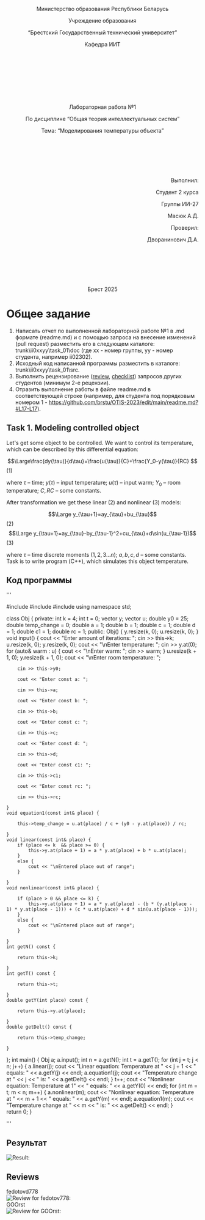 <p align="center"> Министерство образования Республики Беларусь</p>
<p align="center">Учреждение образования</p>
<p align="center">“Брестский Государственный технический университет”</p>
<p align="center">Кафедра ИИТ</p>
<br><br><br><br><br><br><br>
<p align="center">Лабораторная работа №1</p>
<p align="center">По дисциплине “Общая теория интеллектуальных систем”</p>
<p align="center">Тема: “Моделирования температуры объекта”</p>
<br><br><br><br><br>
<p align="right">Выполнил:</p>
<p align="right">Студент 2 курса</p>
<p align="right">Группы ИИ-27</p>
<p align="right">Масюк А.Д.</p>
<p align="right">Проверил:</p>
<p align="right">Дворанинович Д.А.</p>
<br><br><br><br><br>
<p align="center">Брест 2025</p>

# Общее задание #
1. Написать отчет по выполненной лабораторной работе №1 в .md формате (readme.md) и с помощью запроса на внесение изменений (pull request) разместить его в следующем каталоге: trunk\ii0xxyy\task_01\doc (где xx - номер группы, yy - номер студента, например ii02302).
2. Исходный код написанной программы разместить в каталоге: trunk\ii0xxyy\task_01\src.
3. Выполнить рецензирование ([review](https://linearb.io/blog/code-review-on-github), [checklist](https://linearb.io/blog/code-review-checklist)) запросов других студентов (минимум 2-е рецензии).
4. Отразить выполнение работы в файле readme.md в соответствующей строке (например, для студента под порядковым номером 1 - https://github.com/brstu/OTIS-2023/edit/main/readme.md?#L17-L17).

## Task 1. Modeling controlled object ##
Let's get some object to be controlled. We want to control its temperature, which can be described by this differential equation:

$$\Large\frac{dy(\tau)}{d\tau}=\frac{u(\tau)}{C}+\frac{Y_0-y(\tau)}{RC} $$ (1)

where $\tau$ – time; $y(\tau)$ – input temperature; $u(\tau)$ – input warm; $Y_0$ – room temperature; $C,RC$ – some constants.

After transformation we get these linear (2) and nonlinear (3) models:

$$\Large y_{\tau+1}=ay_{\tau}+bu_{\tau}$$ (2)
$$\Large y_{\tau+1}=ay_{\tau}-by_{\tau-1}^2+cu_{\tau}+d\sin(u_{\tau-1})$$ (3)

where $\tau$ – time discrete moments ($1,2,3{\dots}n$); $a,b,c,d$ – some constants.
Task is to write program (С++), which simulates this object temperature.
## Код программы

'''

#include <iostream>
#include <cmath>
#include <vector>
using namespace std;

class Obj {
private:
	int k = 4;
	int t = 0;
	vector<double> y;
	vector<double> u;
	double y0 = 25;
	double temp_change = 0;
	double a = 1;
	double b = 1;
	double c = 1;
	double d = 1;
	double c1 = 1;
	double rc = 1;
public:
	Obj() {
		y.resize(k, 0);
		u.resize(k, 0);
	}
	void input() {
		cout << "Enter amount of iterations: ";
		cin >> this->k;
		u.resize(k, 0);
		y.resize(k, 0);
	    cout << "\nEnter temperature: ";
		cin >> y.at(0);
		for (auto& warm : u) {
			cout << "\nEnter warm: ";
			cin >> warm;
		}
		u.resize(k + 1, 0);
		y.resize(k + 1, 0);
		cout << "\nEnter room temperature: ";

		cin >> this->y0;

		cout << "Enter const a: ";

		cin >> this->a;

		cout << "Enter const b: ";

		cin >> this->b;

		cout << "Enter const c: ";

		cin >> this->c;

		cout << "Enter const d: ";

		cin >> this->d;

		cout << "Enter const c1: ";

		cin >> this->c1;

		cout << "Enter const rc: ";

		cin >> this->rc;

	}
	void equation1(const int& place) {

		this->temp_change = u.at(place) / c + (y0 - y.at(place)) / rc;

	}
	void linear(const int& place) {
		if (place <= k  && place >= 0) {
			this->y.at(place + 1) = a * y.at(place) + b * u.at(place);
		}
		else {
			cout << "\nEntered place out of range";
		}

	}
	void nonlinear(const int& place) {

		if (place > 0 && place <= k) {
			this->y.at(place + 1) = a * y.at(place) - (b * (y.at(place - 1) * y.at(place - 1))) + (c * u.at(place) + d * sin(u.at(place - 1)));
		}
		else {
			cout << "\nEntered place out of range";
		}

	}
	int getN() const {

		return this->k;

	}
	int getT() const {

		return this->t;

	}
	double getY(int place) const {

		return this->y.at(place);

	}
	double getDelt() const {

		return this->temp_change;

	}
};
int main()
{
Obj a;
a.input();
int n = a.getN();
int t = a.getT();
for (int j = t; j < n; j++) {
a.linear(j);
cout << "Linear equation: Temperature at " << j + 1 << " equals: " << a.getY(j) << endl;
a.equation1(j);
cout << "Temperature change at " << j << " is: " << a.getDelt() << endl;
}
t++;
cout << "Nonlinear equation: Temperature at 1" << " equals: " << a.getY(0) << endl;
for (int m = t; m < n; m++) {
a.nonlinear(m);
cout << "Nonlinear equation: Temperature at " << m + 1 << " equals: " << a.getY(m) << endl;
a.equation1(m);
cout << "Temperature change at " << m << " is: " << a.getDelt() << endl;
}	
return 0;
}

'''


## Результат
![Result:](res.jpg)
## Reviews
fedotovd778
<br>
![Review for fedotov778:](fedotov.jpg)
<br>
GOOrst
<br>
![Review for GOOrst:](Goorst.jpg)
